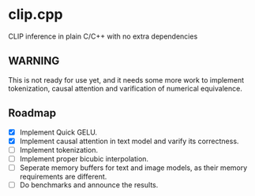 # clip.cpp
CLIP inference in plain C/C++ with no extra dependencies

## WARNING
This is not ready for use yet, and it needs some more work to implement tokenization, causal attention and varification of numerical equivalence.

## Roadmap
- [x] Implement Quick GELU.
- [x] Implement causal attention in text model and varify its correctness.
- [ ] Implement tokenization.
- [ ] Implement proper bicubic interpolation.
- [ ] Seperate memory buffers for text and image models, as their memory requirements are different.
- [ ] Do benchmarks and announce the results.
